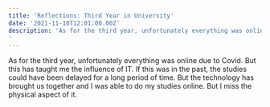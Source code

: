 ```yaml
---
title: 'Reflections: Third Year in University'
date: '2021-11-10T12:01:00.00Z'
description: 'As for the third year, unfortunately everything was online due to Covid. But this has taught me the influence of IT. If this was in the past, the studies could have been delayed for a long period of time. But the technology has brought us together and I was able to do my studies online. But I miss the physical aspect of it.
'
---
```


As for the third year, unfortunately everything was online due to Covid. But this has taught me the influence of IT. If this was in the past, the studies could have been delayed for a long period of time. But the technology has brought us together and I was able to do my studies online. But I miss the physical aspect of it.
